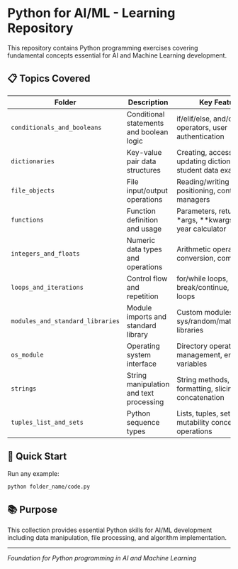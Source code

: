 # Python for AI/ML - Learning Repository

This repository contains Python programming exercises covering fundamental concepts essential for AI and Machine Learning development.

## 📋 Topics Covered

| Folder | Description | Key Features |
|--------|-------------|--------------|
| `conditionals_and_booleans` | Conditional statements and boolean logic | if/elif/else, and/or/not operators, user authentication |
| `dictionaries` | Key-value pair data structures | Creating, accessing, updating dictionaries, student data example |
| `file_objects` | File input/output operations | Reading/writing files, file positioning, context managers |
| `functions` | Function definition and usage | Parameters, return values, *args, **kwargs, leap year calculator |
| `integers_and_floats` | Numeric data types and operations | Arithmetic operators, type conversion, comparisons |
| `loops_and_iterations` | Control flow and repetition | for/while loops, break/continue, nested loops |
| `modules_and_standard_libraries` | Module imports and standard library | Custom modules, sys/random/math/datetime libraries |
| `os_module` | Operating system interface | Directory operations, file management, environment variables |
| `strings` | String manipulation and text processing | String methods, formatting, slicing, concatenation |
| `tuples_list_and_sets` | Python sequence types | Lists, tuples, sets, mutability concepts, set operations |

## 🚀 Quick Start

Run any example:
```bash
python folder_name/code.py
```

## 📚 Purpose

This collection provides essential Python skills for AI/ML development including data manipulation, file processing, and algorithm implementation.

---

*Foundation for Python programming in AI and Machine Learning*
